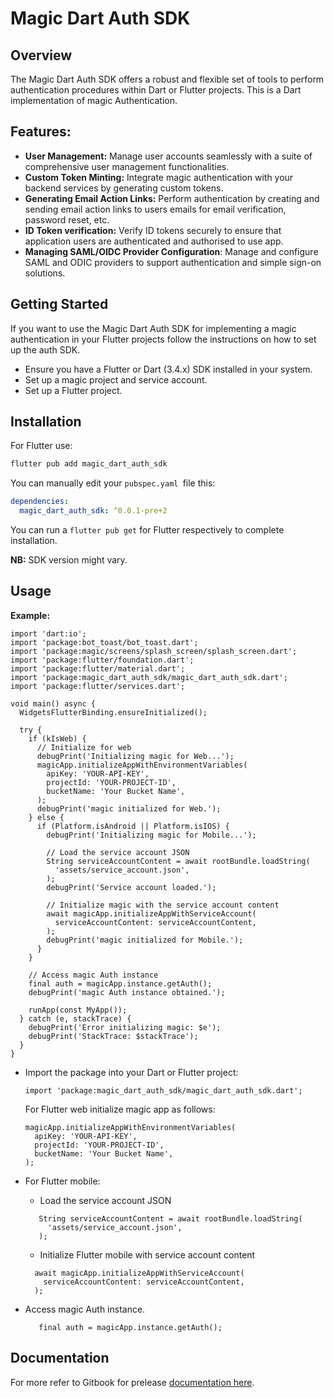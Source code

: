 # Magic Dart Auth SDK

## Overview

The Magic Dart Auth SDK offers a robust and flexible set of tools to perform authentication procedures within Dart or Flutter projects. This is a Dart implementation of magic Authentication.

## Features:

- **User Management:** Manage user accounts seamlessly with a suite of comprehensive user management functionalities.
- **Custom Token Minting:** Integrate magic authentication with your backend services by generating custom tokens.
- **Generating Email Action Links:** Perform authentication by creating and sending email action links to users emails for email verification, password reset, etc.
- **ID Token verification:** Verify ID tokens securely to ensure that application users are authenticated and authorised to use app.
- **Managing SAML/OIDC Provider Configuration**: Manage and configure SAML and ODIC providers to support authentication and simple sign-on solutions.

## Getting Started

If you want to use the Magic Dart Auth SDK for implementing a magic authentication in your Flutter projects follow the instructions on how to set up the auth SDK.

- Ensure you have a Flutter or Dart (3.4.x) SDK installed in your system.
- Set up a magic project and service account.
- Set up a Flutter project.

## Installation

For Flutter use:

```javascript
flutter pub add magic_dart_auth_sdk
```

You can manually edit your `pubspec.yaml `file this:

```yaml
dependencies:
  magic_dart_auth_sdk: ^0.0.1-pre+2
```

You can run a `flutter pub get` for Flutter respectively to complete installation.

**NB:** SDK version might vary.

## Usage

**Example:**

```
import 'dart:io';
import 'package:bot_toast/bot_toast.dart';
import 'package:magic/screens/splash_screen/splash_screen.dart';
import 'package:flutter/foundation.dart';
import 'package:flutter/material.dart';
import 'package:magic_dart_auth_sdk/magic_dart_auth_sdk.dart';
import 'package:flutter/services.dart';

void main() async {
  WidgetsFlutterBinding.ensureInitialized();

  try {
    if (kIsWeb) {
      // Initialize for web
      debugPrint('Initializing magic for Web...');
      magicApp.initializeAppWithEnvironmentVariables(
        apiKey: 'YOUR-API-KEY',
        projectId: 'YOUR-PROJECT-ID',
        bucketName: 'Your Bucket Name',
      );
      debugPrint('magic initialized for Web.');
    } else {
      if (Platform.isAndroid || Platform.isIOS) {
        debugPrint('Initializing magic for Mobile...');

        // Load the service account JSON
        String serviceAccountContent = await rootBundle.loadString(
          'assets/service_account.json',
        );
        debugPrint('Service account loaded.');

        // Initialize magic with the service account content
        await magicApp.initializeAppWithServiceAccount(
          serviceAccountContent: serviceAccountContent,
        );
        debugPrint('magic initialized for Mobile.');
      }
    }

    // Access magic Auth instance
    final auth = magicApp.instance.getAuth();
    debugPrint('magic Auth instance obtained.');

    runApp(const MyApp());
  } catch (e, stackTrace) {
    debugPrint('Error initializing magic: $e');
    debugPrint('StackTrace: $stackTrace');
  }
}

```

- Import the package into your Dart or Flutter project:
  ```
  import 'package:magic_dart_auth_sdk/magic_dart_auth_sdk.dart';
  ```
  For Flutter web initialize magic app as follows:
  ```
  magicApp.initializeAppWithEnvironmentVariables(
    apiKey: 'YOUR-API-KEY',
    projectId: 'YOUR-PROJECT-ID',
    bucketName: 'Your Bucket Name',
  );
  ```

- For Flutter mobile:
    - Load the service account JSON
    ```
       String serviceAccountContent = await rootBundle.loadString(
         'assets/service_account.json',
       );
    ```
    - Initialize Flutter mobile with service account content
    ```
      await magicApp.initializeAppWithServiceAccount(
        serviceAccountContent: serviceAccountContent,
      );
    ```

- Access magic Auth instance.
  ```
     final auth = magicApp.instance.getAuth();
  ```
## Documentation

For more refer to Gitbook for prelease [documentation here](https://aortem.gitbook.io/magic-dart-auth-admin-sdk/).
